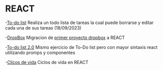 # REACT

-[To-do list](./sep18todolist/)
Realiza un todo lista de tareas la cual puede borrarse y editar cada una de sus tareas (18/09/2023)

-[DropBox](./sep19-dropbox/)
Migracion de [primer proyecto dropbox](./../HTML/Sep-06/Proyecto-Dropbox/) a REACT

-[To-do list 2.0](./sep20-todolistspa/)
Mismo ejercicio de To-Do list pero con mayor sintaxis react utilizando promps y componentes

-[Clicos de vida](./sep21-ciclosdevida/)
Ciclos de vida en REACT